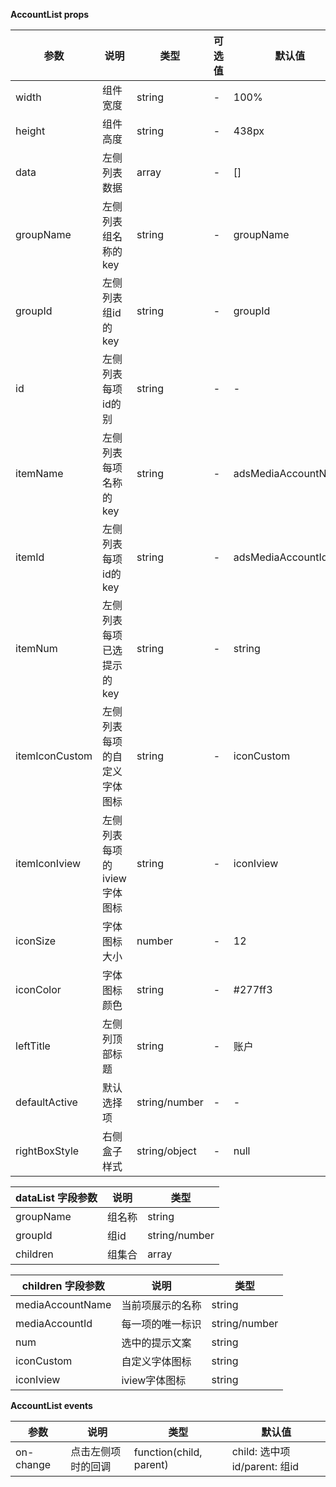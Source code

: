 **AccountList props**

| 参数             | 说明              | 类型            | 可选值           | 默认值                 |
|----------------|-----------------|---------------|---------------|---------------------|
| width          | 组件宽度            | string        | -             | 100%                |
| height         | 组件高度            | string        | -             | 438px               |
| data           | 左侧列表数据          | array         | -             | []                  |
| groupName      | 左侧列表组名称的key     | string        |   -             | groupName |
| groupId        | 左侧列表组id的key     | string        |         -       | groupId   |
| id             | 左侧列表每项id的别      | string        | -             | -                   |
| itemName       | 左侧列表每项名称的key     | string        |        -        | adsMediaAccountName |
| itemId         | 左侧列表每项id的key     | string        |      -          | adsMediaAccountId   |
| itemNum        | 左侧列表每项已选提示的key   | string           | -             | string              |
| itemIconCustom | 左侧列表每项的自定义字体图标   | string        | -             | iconCustom          |
| itemIconIview  | 左侧列表每项的iview字体图标 | string        | -             | iconIview           |
| iconSize       | 字体图标大小          | number        | -             | 12                  |
| iconColor      | 字体图标颜色          | string        | -             | #277ff3             |
| leftTitle      | 左侧列顶部标题         | string        | -             | 账户                  |
| defaultActive  | 默认选择项           | string/number | -             | -                   |
| rightBoxStyle  | 右侧盒子样式          | string/object | -             | null                |

| dataList 字段参数       | 说明  | 类型            |
|---------------------|-----|---------------|
| groupName | 组名称 | string        |
| groupId   | 组id | string/number |
| children       | 组集合 | array         |

| children 字段参数    | 说明        | 类型            |
|------------------|-----------|---------------|
| mediaAccountName | 当前项展示的名称  | string        |
| mediaAccountId   | 每一项的唯一标识  | string/number        |
| num              | 选中的提示文案   | string |
| iconCustom       | 自定义字体图标   | string       |
| iconIview        | iview字体图标 | string       |

**AccountList events**

| 参数         | 说明        | 类型        | 默认值                      |
| ------------ |-----------| ----------- |--------------------------|
| on-change | 点击左侧项时的回调 | function(child, parent) | child: 选中项id/parent: 组id |

